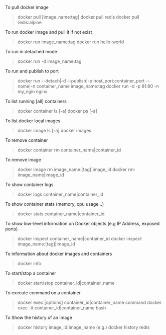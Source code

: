 To pull docker image
> docker pull [image_name:tag]
> docker pull redis
> docker pull redis:alpine

To run docker image and pull it if not exist
> docker run image_name:tag
> docker run hello-world

To run in detached mode
> docker run -d image_name:tag

To run and publish to port
> docker run --detach|-d --publish|-p host_port:container_port --name|-n container_name image_name:tag
> docker run -d -p 81:80 -n my_ngin nginx
 
To list running [all] containers
> docker container ls [-a]
> docker ps [-a]

To list docker local images
> docker image ls [-a]
> docker images

To remove container
> docker container rm container_name|container_id

To remove image
> docker image rm image_name:[tag]|image_id
> docker rmi image_name|image_id

To show container logs
> docker logs container_name|container_id

To show container stats (memory, cpu usage ..)
> docker stats container_name|container_id

To show low-level information on Docker objects (e.g IP Address, exposed ports)
> docker inspect container_name|container_id
> docker inspect image_name:[tag]|image_id

To information about docker images and containers
> docker info

To start/stop a container
> docker start/stop container_id|container_name

To execute command on a container
> docker exec [options] container_id|container_name command
> docker exec -it container_id|container_name bash

To Show the history of an image
> docker history image_id|image_name
> (e.g.) docker history redis
